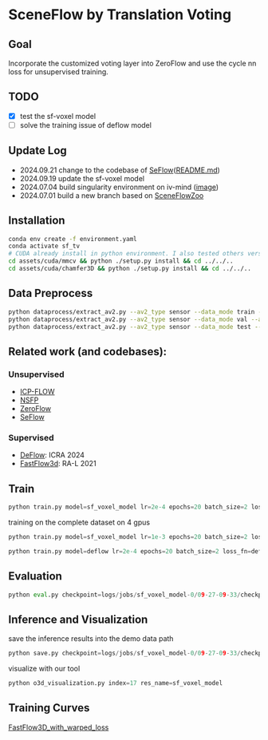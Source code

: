 # SceneFlow by Translation Voting
## Goal
Incorporate the customized voting layer into ZeroFlow and use the cycle nn loss for unsupervised training.

## TODO
- [x] test the sf-voxel model
- [ ] solve the training issue of deflow model

## Update Log
+ 2024.09.21 change to the codebase of [SeFlow](https://github.com/KTH-RPL/SeFlow)([README.md](./README_SeFlow.md))
+ 2024.09.19 update the sf-voxel model
+ 2024.07.04 build singularity environment on iv-mind ([image](https://surfdrive.surf.nl/files/index.php/s/BzXUog7XhThwRUf))
+ 2024.07.01 build a new branch based on [SceneFlowZoo](https://github.com/kylevedder/SceneFlowZoo)

## Installation
```bash
conda env create -f environment.yaml
conda activate sf_tv
# CUDA already install in python environment. I also tested others version like 11.3, 11.4, 11.7, 11.8 all works
cd assets/cuda/mmcv && python ./setup.py install && cd ../../..
cd assets/cuda/chamfer3D && python ./setup.py install && cd ../../..
```

## Data Preprocess

```bash
python dataprocess/extract_av2.py --av2_type sensor --data_mode train --argo_dir /datasets/Argoverse2 --output_dir /datasets/Argoverse2/preprocess_v2 --nproc 24
python dataprocess/extract_av2.py --av2_type sensor --data_mode val --argo_dir /datasets/Argoverse2 --output_dir /datasets/Argoverse2/preprocess_v2 --mask_dir /datasets/Argoverse2/3d_scene_flow --nproc 24
python dataprocess/extract_av2.py --av2_type sensor --data_mode test --argo_dir /datasets/Argoverse2 --output_dir /datasets/Argoverse2/preprocess_v2 --mask_dir /datasets/Argoverse2/3d_scene_flow --nproc 24
```

## Related work (and codebases):
### Unsupervised
+ [ICP-FLOW](https://github.com/yanconglin/ICP-Flow)
+ [NSFP](https://github.com/Lilac-Lee/Neural_Scene_Flow_Prior/tree/main)
+ [ZeroFlow](https://github.com/kylevedder/zeroflow)
+ [SeFlow](https://github.com/KTH-RPL/SeFlow)
### Supervised

+ [DeFlow](https://arxiv.org/abs/2401.16122): ICRA 2024
+ [FastFlow3d](https://arxiv.org/abs/2103.01306): RA-L 2021

## Train 
``` python 
python train.py model=sf_voxel_model lr=2e-4 epochs=20 batch_size=2 loss_fn=warpedLoss
```
training on the complete dataset on 4 gpus

```python
python train.py model=sf_voxel_model lr=1e-3 epochs=20 batch_size=2 loss_fn=warpedLoss gpus=[0,1,2,3] wandb_mode=online exp_note="the_special_description_for_this_experiment"
```

```python
python train.py model=deflow lr=2e-4 epochs=20 batch_size=2 loss_fn=deflowLoss
```
## Evaluation 

```python
python eval.py checkpoint=logs/jobs/sf_voxel_model-0/09-27-09-33/checkpoints/17_sf_voxel_model.ckpt av2_mode=val
```
## Inference and Visualization
save the inference results into the demo data path
```python 
python save.py checkpoint=logs/jobs/sf_voxel_model-0/09-27-09-33/checkpoints/17_sf_voxel_model.ckpt dataset_path=data/Argoverse2_demo/preprocess_v2/sensor/val_vis res_name=sf_voxel_model
```

visualize with our tool

```python
python o3d_visualization.py index=17 res_name=sf_voxel_model  
```

## Training Curves

[FastFlow3D_with_warped_loss](https://api.wandb.ai/links/shimingwang/v2qjgglj)

